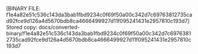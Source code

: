 [BINARY FILE: f1e4a82e51c536c143da3bab1fbd9234c0f69f50a00c342d7c69763812735cad92fce9d126a4d5670bdb8ca4666499927d11f095241431e2957810c193d7]
Stored copy: docs/converted-binary/f1e4a82e51c536c143da3bab1fbd9234c0f69f50a00c342d7c69763812735cad92fce9d126a4d5670bdb8ca4666499927d11f095241431e2957810c193d7
